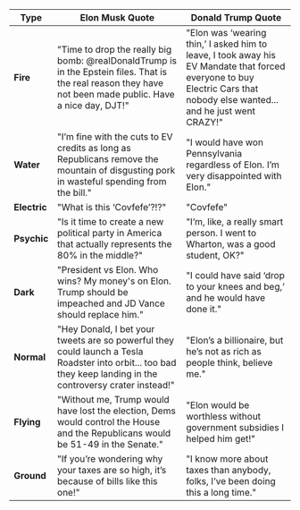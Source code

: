 | **Type**     | **Elon Musk Quote**                                                                 | **Donald Trump Quote**                                                                 |
|--------------|------------------------------------------------------------------------------------|---------------------------------------------------------------------------------------|
| **Fire**     | "Time to drop the really big bomb: @realDonaldTrump is in the Epstein files. That is the real reason they have not been made public. Have a nice day, DJT!" | "Elon was ‘wearing thin,’ I asked him to leave, I took away his EV Mandate that forced everyone to buy Electric Cars that nobody else wanted... and he just went CRAZY!" |
| **Water**    | "I’m fine with the cuts to EV credits as long as Republicans remove the mountain of disgusting pork in wasteful spending from the bill." | "I would have won Pennsylvania regardless of Elon. I’m very disappointed with Elon." |
| **Electric** | "What is this ‘Covfefe’?!?"                                                        | "Covfefe"                                                                             |
| **Psychic**  | "Is it time to create a new political party in America that actually represents the 80% in the middle?" | "I’m, like, a really smart person. I went to Wharton, was a good student, OK?"         |
| **Dark**     | "President vs Elon. Who wins? My money's on Elon. Trump should be impeached and JD Vance should replace him." | "I could have said ‘drop to your knees and beg,’ and he would have done it."           |
| **Normal**   | "Hey Donald, I bet your tweets are so powerful they could launch a Tesla Roadster into orbit... too bad they keep landing in the controversy crater instead!" | "Elon’s a billionaire, but he’s not as rich as people think, believe me."              |
| **Flying**   | "Without me, Trump would have lost the election, Dems would control the House and the Republicans would be 51-49 in the Senate." | "Elon would be worthless without government subsidies I helped him get!"               |
| **Ground**   | "If you’re wondering why your taxes are so high, it’s because of bills like this one!" | "I know more about taxes than anybody, folks, I’ve been doing this a long time."       |